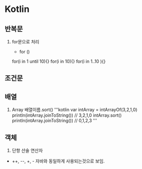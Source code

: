 # Kotlin

## 반복문

1.  for문으로 처리

    - for ()

    for(i in 1 until 10){}
    for(i in 10){}
    for(i in 1..10 ){}

## 조건문

## 배열

1. Array
   배열이름.sort()
   '''kotlin
   var intArray = intArrayOf(3,2,1,0)
   println(intArray.joinToString()) // 3,2,1,0
   intArray.sort()
   println(intArray.joinToString()) // 0,1,2,3
   '''

## 객체

1. 단항 산술 연산자

- ++, --, +, -
  자바와 동일하게 사용되는것으로 보임.
